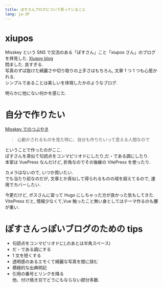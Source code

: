 ```yaml
---
title: ぽすさんブログについて思っていること
lang: ja-JP
---
```


# xiupos

Misskey という SNS で交流のある「ぽすさん」こと「xiupos さん」のブログを拝見した.
[Xiupoy blog](https://xiupos.net/)  
悶ました. 良すぎる.  
写真のずば抜けた綺麗さや切り取りの上手さはもちろん, 文章 1 つ 1 つも心惹かれる.  
シンプルであることは美しいを体現したかのようなブログ.

明らかに他にない何かを感じた.

# 自分で作りたい

[Misskey でのつぶやき](https://misskey.usuyuki.net/notes/92bvqooypb)

> 心動かされるものを見た時に、自分も作りたいって思える人間なので

ということで作ったのがここ.  
ぽすさんを真似て句読点をコンマピリオドにしたり,だ・である調にしたり.  
本家は VuePress なんだけど, 折角なのでその後継の VitePress を使ったり.

カメラはないので, いつか買いたい.  
でも当たり前なのだが, 文章とか真似して得られるものの域を超えてるので, 運用でカバーしたい.

今更だけど, ポスさんに習って Hugo にしちゃった方が良かった気もしてきた.  
VitePress だと, 情報少なくて,Vue 触ったこと無い身としてはテーマ作るのも腰が重い.

# ぽすさんっぽいブログのための tips

- 句読点をコンマピリオドに(,のあとは半角スペース)
- だ・である調にする
- 1 文を短くする
- 透明感のあるエモくて綺麗な写真を間に挟む
- 積極的な出典明記
- 引用の番号とリンクを降る  
  他、付け焼き刃でどうにもならない部分多数.
